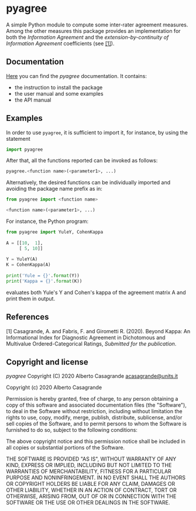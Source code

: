# pyagree
A simple Python module to compute some inter-rater agreement measures. Among the other measures this package provides an implementation for both the _Information Agreement_ and the _extension-by-continuity of Information Agreement_ coefficients (see [[1]](#information_agreement)).



## Documentation

[Here](https://pyagree.readthedocs.io/) you can find the *pyagree* documentation. It contains:

- the instruction to install the package
- the user manual and some examples
- the API manual



## Examples

In order to use `pyagree`, it is sufficient to import it, for instance, 
by using the statement

```python
import pyagree
```

After that, all the functions reported can be invoked as follows:

```python
pyagree.<function name>(<parameter1>, ...)
```

Alternatively, the desired functions can be individually imported 
and avoiding the package name prefix as in:

```python
from pyagree import <function name>

<function name>(<parameter1>, ...)
```

For instance, the Python program:

```python
from pyagree import YuleY, CohenKappa
	
A = [[10,  1],
	 [ 5, 10]]
	
Y = YuleY(A)
K = CohenKappa(A)
	
print('Yule = {}'.format(Y))
print('Kappa = {}'.format(K))
```

evaluates both Yule's Y and Cohen's kappa of  the agreement matrix A and print them in output.



## References 

<a id="information_agreement">[1]</a> 
Casagrande, A. and Fabris, F. and 
Girometti R. (2020). 
Beyond Kappa: An Informational Index for
Diagnostic Agreement in Dichotomous and
Multivalue Ordered-Categorical Ratings, _Submitted for the publication_.



## Copyright and license

*pyagree* Copyright (C) 2020 Alberto Casagrande [acasagrande@units.it](mailto:acasagrande@units.it)

Copyright (c) 2020 Alberto Casagrande

Permission is hereby granted, free of charge, to any person obtaining a copy of this software and associated documentation files (the "Software"), to deal in the Software without restriction, including without limitation the rights to use, copy, modify, merge, publish, distribute, sublicense, and/or sell copies of the Software, and to permit persons to whom the Software is furnished to do so, subject to the following conditions:

The above copyright notice and this permission notice shall be included in all copies or substantial portions of the Software.

THE SOFTWARE IS PROVIDED "AS IS", WITHOUT WARRANTY OF ANY KIND, EXPRESS OR IMPLIED, INCLUDING BUT NOT LIMITED TO THE WARRANTIES OF MERCHANTABILITY, FITNESS FOR A PARTICULAR PURPOSE AND NONINFRINGEMENT. IN NO EVENT SHALL THE AUTHORS OR COPYRIGHT HOLDERS BE LIABLE FOR ANY CLAIM, DAMAGES OR OTHER LIABILITY, WHETHER IN AN ACTION OF CONTRACT, TORT OR OTHERWISE, ARISING FROM, OUT OF OR IN CONNECTION WITH THE SOFTWARE OR THE USE OR OTHER DEALINGS IN THE SOFTWARE.